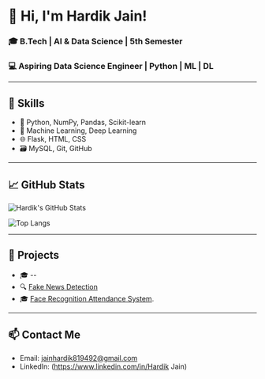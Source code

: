 # 👋 Hi, I'm Hardik Jain!
### 🎓 B.Tech | AI & Data Science | 5th Semester
### 💻 Aspiring Data Science Engineer | Python | ML | DL

---

## 🚀 Skills
- 🔢 Python, NumPy, Pandas, Scikit-learn
- 🤖 Machine Learning, Deep Learning
- 🌐 Flask, HTML, CSS
- 🗃️ MySQL, Git, GitHub

---

## 📈 GitHub Stats
![Hardik's GitHub Stats](https://github-readme-stats.vercel.app/api?username=hardikjain&show_icons=true&theme=tokyonight)

![Top Langs](https://github-readme-stats.vercel.app/api/top-langs/?username=hardikjain&layout=compact&theme=tokyonight)

---

## 📂 Projects
- 🎓 --
- 🔍 [Fake News Detection](https://github.com/Hardik-8/FakeNewsPrediction.git)
- 🎓 [Face Recognition Attendance System](https://github.com/Hardik-8/Face-Recognition-Attendance-System).

---

## 📫 Contact Me
- Email: jainhardik819492@gmail.com
- LinkedIn: (https://www.linkedin.com/in/Hardik Jain)
